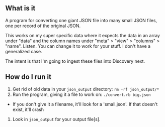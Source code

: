 ## What is it
A program for converting one giant JSON file into many small JSON files, one per record of the original JSON.

This works on my super specific data where it expects the data in an array under "data" and the column names under "meta" > "view" > "columns" > "name". Listen. You can change it to work for your stuff. I don't have a generalized case.

The intent is that I'm going to ingest these files into Discovery next.

## How do I run it
1. Get rid of old data in your `json_output` directory: `rm -rf json_output/*`
1. Run the program, giving it a file to work on: `./convert.rb big.json`
  * If you don't give it a filename, it'll look for a 'small.json'. If that doesn't exist, it'll crash
1. Look in `json_output` for your output file[s].